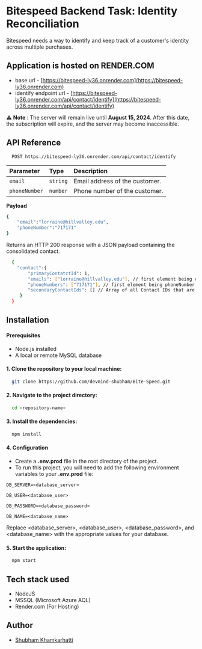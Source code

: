 
# Bitespeed Backend Task: Identity Reconciliation 

Bitespeed needs a way to identify and keep track of a customer's identity across multiple purchases.


## Application is hosted on RENDER.COM

- base url - [https://bitespeed-ly36.onrender.com](https://bitespeed-ly36.onrender.com)
- identify endpoint url - [https://bitespeed-ly36.onrender.com/api/contact/identify](https://bitespeed-ly36.onrender.com/api/contact/identify)

⚠️ **Note** : The server will remain live until **August 15, 2024**. After this date, the subscription will expire, and the server may become inaccessible.
## API Reference

```http
  POST https://bitespeed-ly36.onrender.com/api/contact/identify
```

| Parameter | Type     | Description                |
| :-------- | :------- | :------------------------- |
| `email` | `string` | Email address of the customer. |
| `phoneNumber` | `number` | Phone number of the customer. |

**Payload**
```bash
{
    "email":"lorraine@hillvalley.edu",
    "phoneNumber":"717171"
}
```

Returns an HTTP 200 response with a JSON payload containing the consolidated contact.

```bash
  {
	"contact":{
		"primaryContatctId": 1,
		"emails": ["lorraine@hillvalley.edu"], // first element being email of primary contact 
		"phoneNumbers": ["717171"], // first element being phoneNumber of priary contact
		"secondaryContactIds": [] // Array of all Contact IDs that are "seondary" to the primary contact
	 }
  }
```
## Installation

#### Prerequisites
- Node.js installed
- A local or remote MySQL database

#### 1. Clone the repository to your local machine:

```bash
  git clone https://github.com/devmind-shubham/Bite-Speed.git
```

#### 2. Navigate to the project directory:

```bash
  cd <repository-name>
```

#### 3. Install the dependencies:

```bash
  npm install
```

#### 4. Configuration
- Create a **.env.prod** file in the root directory of the project.
- To run this project, you will need to add the following environment variables to your **.env.prod** file:

`DB_SERVER=<database_server>`

`DB_USER=<database_user>`

`DB_PASSWORD=<database_password>`

`DB_NAME=<database_name>`

Replace <database_server>, <database_user>, <database_password>, and <database_name> with the appropriate values for your database.

#### 5. Start the application:

```bash
  npm start
```
## Tech stack used

- NodeJS
- MSSQL (Microsoft Azure AQL)
- Render.com (For Hosting)



## Author

- [Shubham Khamkarhatti](https://github.com/devmind-shubham)

